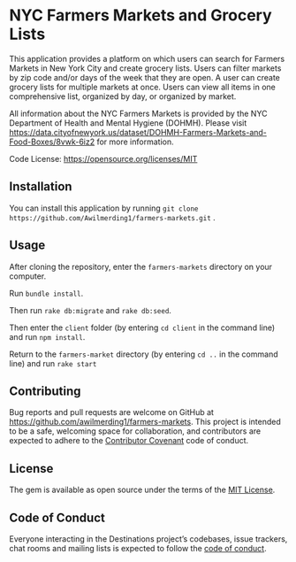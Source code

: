 # NYC Farmers Markets and Grocery Lists


This application provides a platform on which users can search for Farmers Markets in New York City and create grocery lists. Users can filter markets by zip code and/or days of the week that they are open.  A user can create grocery lists for multiple markets at once. Users can view all items in one comprehensive list, organized by day, or organized by market.

All information about the NYC Farmers Markets is provided by the NYC Department of Health and Mental Hygiene (DOHMH). Please visit https://data.cityofnewyork.us/dataset/DOHMH-Farmers-Markets-and-Food-Boxes/8vwk-6iz2 for more information.

Code License: https://opensource.org/licenses/MIT

## Installation

You can install this application by running `git clone https://github.com/Awilmerding1/farmers-markets.git` .

## Usage

After cloning the repository, enter the `farmers-markets` directory on your computer.

Run `bundle install`.

Then run `rake db:migrate` and `rake db:seed`.

Then enter the `client` folder (by entering `cd client` in the command line) and run `npm install`.

Return to the `farmers-market` directory (by entering `cd ..` in the command line) and run `rake start`


## Contributing

Bug reports and pull requests are welcome on GitHub at https://github.com/awilmerding1/farmers-markets. This project is intended to be a safe, welcoming space for collaboration, and contributors are expected to adhere to the [Contributor Covenant](http://contributor-covenant.org) code of conduct.

## License

The gem is available as open source under the terms of the [MIT License](https://opensource.org/licenses/MIT).

## Code of Conduct

Everyone interacting in the Destinations project’s codebases, issue trackers, chat rooms and mailing lists is expected to follow the [code of conduct](https://github.com/Awilmerding1/farmers-markets/blob/master/CODE_OF_CONDUCT.md).
